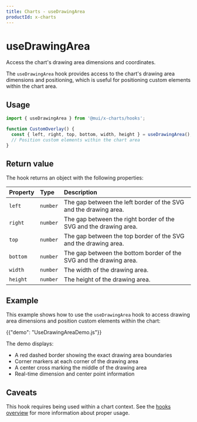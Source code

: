 ```yaml
---
title: Charts - useDrawingArea
productId: x-charts
---
```


# useDrawingArea

<p class="description">Access the chart's drawing area dimensions and coordinates.</p>

The `useDrawingArea` hook provides access to the chart's drawing area dimensions and positioning, which is useful for positioning custom elements within the chart area.

## Usage

```js
import { useDrawingArea } from '@mui/x-charts/hooks';

function CustomOverlay() {
  const { left, right, top, bottom, width, height } = useDrawingArea();
  // Position custom elements within the chart area
}
```

## Return value

The hook returns an object with the following properties:

| Property | Type     | Description                                                        |
| :------- | :------- | :----------------------------------------------------------------- |
| `left`   | `number` | The gap between the left border of the SVG and the drawing area.   |
| `right`  | `number` | The gap between the right border of the SVG and the drawing area.  |
| `top`    | `number` | The gap between the top border of the SVG and the drawing area.    |
| `bottom` | `number` | The gap between the bottom border of the SVG and the drawing area. |
| `width`  | `number` | The width of the drawing area.                                     |
| `height` | `number` | The height of the drawing area.                                    |

## Example

This example shows how to use the `useDrawingArea` hook to access drawing area dimensions and position custom elements within the chart:

{{"demo": "UseDrawingAreaDemo.js"}}

The demo displays:

- A red dashed border showing the exact drawing area boundaries
- Corner markers at each corner of the drawing area
- A center cross marking the middle of the drawing area
- Real-time dimension and center point information

## Caveats

This hook requires being used within a chart context. See the [hooks overview](/x/react-charts/hooks/) for more information about proper usage.
